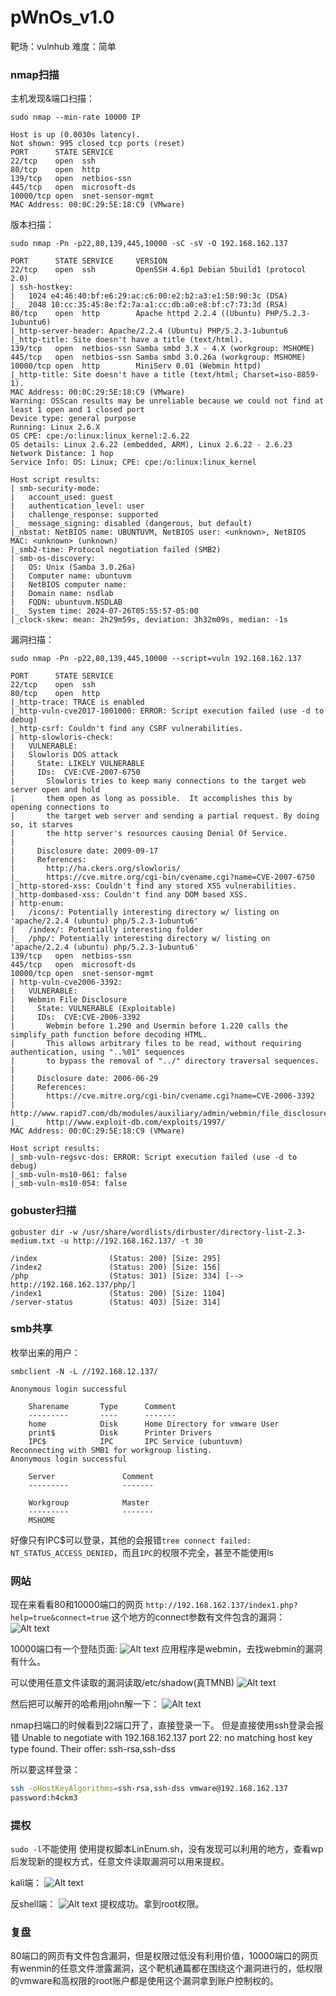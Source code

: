 # pWnOs_v1.0
靶场：vulnhub
难度：简单


### nmap扫描

主机发现&端口扫描：
```
sudo nmap --min-rate 10000 IP

Host is up (0.0030s latency).
Not shown: 995 closed tcp ports (reset)
PORT      STATE SERVICE
22/tcp    open  ssh
80/tcp    open  http
139/tcp   open  netbios-ssn
445/tcp   open  microsoft-ds
10000/tcp open  snet-sensor-mgmt
MAC Address: 00:0C:29:5E:18:C9 (VMware)
```

版本扫描：  
```
sudo nmap -Pn -p22,80,139,445,10000 -sC -sV -O 192.168.162.137

PORT      STATE SERVICE     VERSION
22/tcp    open  ssh         OpenSSH 4.6p1 Debian 5build1 (protocol 2.0)
| ssh-hostkey: 
|   1024 e4:46:40:bf:e6:29:ac:c6:00:e2:b2:a3:e1:50:90:3c (DSA)
|_  2048 10:cc:35:45:8e:f2:7a:a1:cc:db:a0:e8:bf:c7:73:3d (RSA)
80/tcp    open  http        Apache httpd 2.2.4 ((Ubuntu) PHP/5.2.3-1ubuntu6)
|_http-server-header: Apache/2.2.4 (Ubuntu) PHP/5.2.3-1ubuntu6
|_http-title: Site doesn't have a title (text/html).
139/tcp   open  netbios-ssn Samba smbd 3.X - 4.X (workgroup: MSHOME)
445/tcp   open  netbios-ssn Samba smbd 3.0.26a (workgroup: MSHOME)
10000/tcp open  http        MiniServ 0.01 (Webmin httpd)
|_http-title: Site doesn't have a title (text/html; Charset=iso-8859-1).
MAC Address: 00:0C:29:5E:18:C9 (VMware)
Warning: OSScan results may be unreliable because we could not find at least 1 open and 1 closed port
Device type: general purpose
Running: Linux 2.6.X
OS CPE: cpe:/o:linux:linux_kernel:2.6.22
OS details: Linux 2.6.22 (embedded, ARM), Linux 2.6.22 - 2.6.23
Network Distance: 1 hop
Service Info: OS: Linux; CPE: cpe:/o:linux:linux_kernel

Host script results:
| smb-security-mode: 
|   account_used: guest
|   authentication_level: user
|   challenge_response: supported
|_  message_signing: disabled (dangerous, but default)
|_nbstat: NetBIOS name: UBUNTUVM, NetBIOS user: <unknown>, NetBIOS MAC: <unknown> (unknown)
|_smb2-time: Protocol negotiation failed (SMB2)
| smb-os-discovery: 
|   OS: Unix (Samba 3.0.26a)
|   Computer name: ubuntuvm
|   NetBIOS computer name: 
|   Domain name: nsdlab
|   FQDN: ubuntuvm.NSDLAB
|_  System time: 2024-07-26T05:55:57-05:00
|_clock-skew: mean: 2h29m59s, deviation: 3h32m09s, median: -1s

```

漏洞扫描：
```
sudo nmap -Pn -p22,80,139,445,10000 --script=vuln 192.168.162.137

PORT      STATE SERVICE
22/tcp    open  ssh
80/tcp    open  http
|_http-trace: TRACE is enabled
|_http-vuln-cve2017-1001000: ERROR: Script execution failed (use -d to debug)
|_http-csrf: Couldn't find any CSRF vulnerabilities.
| http-slowloris-check: 
|   VULNERABLE:
|   Slowloris DOS attack
|     State: LIKELY VULNERABLE
|     IDs:  CVE:CVE-2007-6750
|       Slowloris tries to keep many connections to the target web server open and hold
|       them open as long as possible.  It accomplishes this by opening connections to
|       the target web server and sending a partial request. By doing so, it starves
|       the http server's resources causing Denial Of Service.
|       
|     Disclosure date: 2009-09-17
|     References:
|       http://ha.ckers.org/slowloris/
|_      https://cve.mitre.org/cgi-bin/cvename.cgi?name=CVE-2007-6750
|_http-stored-xss: Couldn't find any stored XSS vulnerabilities.
|_http-dombased-xss: Couldn't find any DOM based XSS.
| http-enum: 
|   /icons/: Potentially interesting directory w/ listing on 'apache/2.2.4 (ubuntu) php/5.2.3-1ubuntu6'
|   /index/: Potentially interesting folder
|_  /php/: Potentially interesting directory w/ listing on 'apache/2.2.4 (ubuntu) php/5.2.3-1ubuntu6'
139/tcp   open  netbios-ssn
445/tcp   open  microsoft-ds
10000/tcp open  snet-sensor-mgmt
| http-vuln-cve2006-3392: 
|   VULNERABLE:
|   Webmin File Disclosure
|     State: VULNERABLE (Exploitable)
|     IDs:  CVE:CVE-2006-3392
|       Webmin before 1.290 and Usermin before 1.220 calls the simplify_path function before decoding HTML.
|       This allows arbitrary files to be read, without requiring authentication, using "..%01" sequences
|       to bypass the removal of "../" directory traversal sequences.
|       
|     Disclosure date: 2006-06-29
|     References:
|       https://cve.mitre.org/cgi-bin/cvename.cgi?name=CVE-2006-3392
|       http://www.rapid7.com/db/modules/auxiliary/admin/webmin/file_disclosure
|_      http://www.exploit-db.com/exploits/1997/
MAC Address: 00:0C:29:5E:18:C9 (VMware)

Host script results:
|_smb-vuln-regsvc-dos: ERROR: Script execution failed (use -d to debug)
|_smb-vuln-ms10-061: false
|_smb-vuln-ms10-054: false
```

### gobuster扫描

```
gobuster dir -w /usr/share/wordlists/dirbuster/directory-list-2.3-medium.txt -u http://192.168.162.137/ -t 30

/index                (Status: 200) [Size: 295]
/index2               (Status: 200) [Size: 156]
/php                  (Status: 301) [Size: 334] [--> http://192.168.162.137/php/]
/index1               (Status: 200) [Size: 1104]
/server-status        (Status: 403) [Size: 314]
```



### smb共享

枚举出来的用户：
```
smbclient -N -L //192.168.12.137/

Anonymous login successful

	Sharename       Type      Comment
	---------       ----      -------
	home            Disk      Home Directory for vmware User
	print$          Disk      Printer Drivers
	IPC$            IPC       IPC Service (ubuntuvm)
Reconnecting with SMB1 for workgroup listing.
Anonymous login successful

	Server               Comment
	---------            -------

	Workgroup            Master
	---------            -------
	MSHOME               
```

好像只有IPC$可以登录，其他的会报错`tree connect failed: NT_STATUS_ACCESS_DENIED`，而且`IPC`的权限不完全，甚至不能使用ls

### 网站
现在来看看80和10000端口的网页
`http://192.168.162.137/index1.php?help=true&connect=true`
这个地方的connect参数有文件包含的漏洞：
![Alt text](<../picture/屏幕截图 2024-07-26 211927.png>)

10000端口有一个登陆页面:
![Alt text](<../picture/屏幕截图 2024-07-26 212301.png>)
应用程序是webmin，去找webmin的漏洞有什么。

可以使用任意文件读取的漏洞读取/etc/shadow(真TMNB)
![Alt text](<../picture/屏幕截图 2024-07-26 215151.png>)

然后把可以解开的哈希用john解一下：
![Alt text](<../picture/屏幕截图 2024-07-27 085006.png>)

nmap扫端口的时候看到22端口开了，直接登录一下。
但是直接使用ssh登录会报错
Unable to negotiate with 192.168.162.137 port 22: no matching host key type found. Their offer: ssh-rsa,ssh-dss

所以要这样登录：
```bash
ssh -oHostKeyAlgorithms=ssh-rsa,ssh-dss vmware@192.168.162.137
password:h4ckm3
```

### 提权

`sudo -l`不能使用
使用提权脚本LinEnum.sh，没有发现可以利用的地方，查看wp后发现新的提权方式，任意文件读取漏洞可以用来提权。

kali端：
![Alt text](<../picture/屏幕截图 2024-07-27 150215.png>)

反shell端：
![Alt text](<../picture/屏幕截图 2024-07-27 150456.png>)
提权成功。拿到root权限。

### 复盘

80端口的网页有文件包含漏洞，但是权限过低没有利用价值，10000端口的网页有wenmin的任意文件泄露漏洞，这个靶机通篇都在围绕这个漏洞进行的，低权限的vmware和高权限的root账户都是使用这个漏洞拿到账户控制权的。